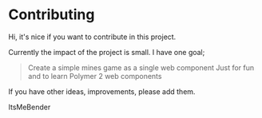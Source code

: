 # Contributing

Hi, it's nice if you want to contribute in this project.

Currently the impact of the project is small. I have one goal;

> Create a simple mines game as a single web component
> Just for fun and to learn Polymer 2 web components

If you have other ideas, improvements, please add them.

ItsMeBender
